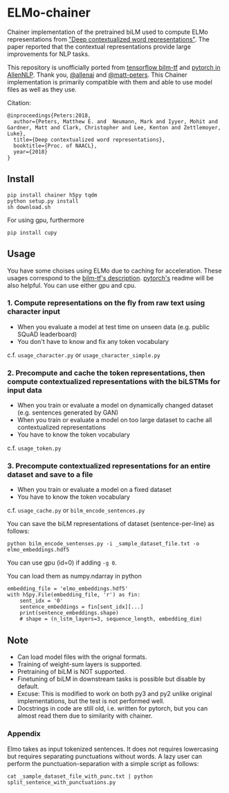 # ELMo-chainer

Chainer implementation of the pretrained biLM used to compute ELMo representations from ["Deep contextualized word representations"](http://arxiv.org/abs/1802.05365).
The paper reported that the contextual representations provide large improvements for NLP tasks.

This repository is unofficially ported from [tensorflow bilm-tf](https://github.com/allenai/bilm-tf) and [pytorch in AllenNLP](https://github.com/allenai/allennlp/blob/master/tutorials/how_to/elmo.md). Thank you, [@allenai](https://github.com/allenai) and [@matt-peters](https://github.com/matt-peters).
This Chainer implementation is primarily compatible with them and able to use model files as well as they use.

Citation:

```
@inproceedings{Peters:2018,
  author={Peters, Matthew E. and  Neumann, Mark and Iyyer, Mohit and Gardner, Matt and Clark, Christopher and Lee, Kenton and Zettlemoyer, Luke},
  title={Deep contextualized word representations},
  booktitle={Proc. of NAACL},
  year={2018}
}
```

## Install

```
pip install chainer h5py tqdm
python setup.py install
sh download.sh
```

For using gpu, furthermore
```
pip install cupy
```

## Usage

You have some choises using ELMo due to caching for acceleration. These usages correspond to the [bilm-tf's description](https://github.com/allenai/bilm-tf#using-pre-trained-models). [pytorch's](https://github.com/allenai/allennlp/blob/master/tutorials/how_to/elmo.md) readme will be also helpful.
You can use either gpu and cpu.

### 1. Compute representations on the fly from raw text using character input

- When you evaluate a model at test time on unseen data (e.g. public SQuAD leaderboard)
- You don't have to know and fix any token vocabulary

c.f. `usage_character.py` or `usage_character_simple.py`

### 2. Precompute and cache the token representations, then compute contextualized representations with the biLSTMs for input data

- When you train or evaluate a model on dynamically changed dataset (e.g. sentences generated by GAN)
- When you train or evaluate a model on too large dataset to cache all contextualized representations
- You have to know the token vocabulary

c.f. `usage_token.py`

### 3. Precompute contextualized representations for an entire dataset and save to a file

- When you train or evaluate a model on a fixed dataset
- You have to know the token vocabulary

c.f. `usage_cache.py` or `bilm_encode_sentences.py`

You can save the biLM representations of dataset (sentence-per-line) as follows:

```
python bilm_encode_sentenses.py -i _sample_dataset_file.txt -o elmo_embeddings.hdf5
```

You can use gpu (id=0) if adding `-g 0`.


You can load them as numpy.ndarray in python

```
embedding_file = 'elmo_embeddings.hdf5'
with h5py.File(embedding_file, 'r') as fin:
    sent_idx = '0'
    sentence_embeddings = fin[sent_idx][...]
    print(sentence_embeddings.shape)
    # shape = (n_lstm_layers=3, sequence_length, embedding_dim)
```


## Note

- Can load model files with the orignal formats.
- Training of weight-sum layers is supported.
- Pretraining of biLM is NOT supported.
- Finetuning of biLM in downstream tasks is possible but disable by default.
- Excuse: This is modified to work on both py3 and py2 unlike original implementations, but the test is not performed well.
- Docstrings in code are still old, i.e. written for pytorch, but you can almost read them due to similarity with chainer.


### Appendix

Elmo takes as input tokenized sentences.
It does not requires lowercasing but requires separating punctuations without words.
A lazy user can perform the punctuation-separation with a simple script as follows:

```
cat _sample_dataset_file_with_punc.txt | python split_sentence_with_punctuations.py
```

